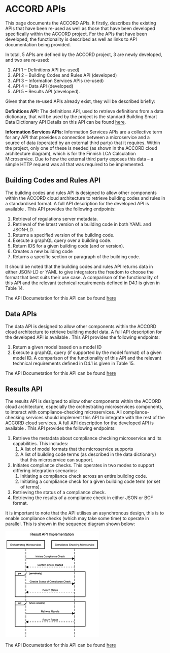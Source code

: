 # ACCORD APIs

This page documents the ACCORD APIs. It firstly, describes the existing APIs that have been re-used as well as those that have been developed specifically within the ACCORD project. For the APIs that have been developed, the functionality is described as well as links to API documentation being provided.

In total, 5 APIs are defined by the ACCORD project, 3 are newly developed, and two are re-used:
1. API 1 – Definitions API (re-used)
2. API 2 – Building Codes and Rules API (developed)
3. API 3 – Information Services APIs (re-used)
4. API 4 – Data API (developed)
5. API 5 – Results API (developed).

Given that the re-used APIs already exist, they will be described briefly:

**Definitions API:** The definitions API, used to retrieve definitions from a data dictionary, that will be used by the project is the standard Building Smart Data Dictionary API Details on this API can be found [here](https://app.swaggerhub.com/apis/buildingSMART/Dictionaries/v1).

**Information Services APIs:** Information Services APIs are a collective term for any API that provides a connection between a microservice and a source of data (operated by an external third party) that it requires. Within the project, only one of these is needed (as shown in the ACCORD cloud architecture diagram), which is for the Finnish LCA Calculation Microservice. Due to how the external third party exposes this data – a simple HTTP request was all that was required to be implemented.



##	Building Codes and Rules API
The building codes and rules API is designed to allow other components within the ACCORD cloud architecture to retrieve building codes and rules in a standardised format. A full API description for the developed API is available . 
This API provides the following endpoints:

1.	Retrieval of regulations server metadata.
2.	Retrieval of the latest version of a building code in both YAML and JSON-LD.
3.	Returns a specified version of the building code.
4.	Execute a graphQL query over a building code.
5.	Return IDS for a given building code (and or version).
6.	Creates a new building code
7.	Returns a specific section or paragraph of the building code.

It should be noted that the building codes and rules API returns data in either JSON-LD or YAML to give integrators the freedom to choose the format that best suits their use case.
A comparison of the functionality of this API and the relevant technical requirements defined in D4.1 is given in Table 14.

The API Documetation for this API can be found [here](https://docs.accordproject.eu/buildingcodesandrules.html)

## Data APIs

The data API is designed to allow other components within the ACCORD cloud architecture to retrieve building model data. A full API description for the developed API is available . 
This API provides the following endpoints:
1.	Return a given model based on a model ID
2.	Execute a graphQL query (if supported by the model format) of a given model ID.
A comparison of the functionality of this API and the relevant technical requirements defined in D4.1 is given in Table 15.

The API Documetation for this API can be found [here](https://docs.accordproject.eu/data.html)

##	Results API
The results API is designed to allow other components within the ACCORD cloud architecture, especially the orchestrating microservices components, to interact with compliance-checking microservices. All compliance-checking services should implement this API to integrate with the rest of the ACCORD cloud services. A full API description for the developed API is available . 
This API provides the following endpoints:
1.	Retrieve the metadata about compliance checking microservice and its capabilities. This includes:
	1.	A list of model formats that the microservice supports
	2.	A list of building code terms (as described in the data dictionary) that this microservice can support.
2.	Initiates compliance checks. This operates in two modes to support differing integration scenarios:
	1.	Initiating a compliance check across an entire building code.
	2.	Initiating a compliance check for a given building code term (or set of terms).
3.	Retrieving the status of a compliance check.
4.	Retrieving the results of a compliance check in either JSON or BCF format.

It is important to note that the API utilises an asynchronous design, this is to enable compliance checks (which may take some time) to operate in parallel. This is shown in the sequence diagram shown below:

![](./resultapi.png)

The API Documetation for this API can be found [here](https://docs.accordproject.eu/results.html)